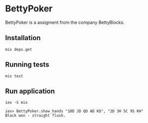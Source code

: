 # BettyPoker

BettyPoker is a assigment from the company BettyBlocks. 

## Installation

`mix deps.get`


## Running tests

`mix test`

## Run application

`iex -S mix`

```
iex> BettyPoker.show_hands "10D JD QD AD KD", "2D 3H 5C 9S KH"
Black won - straight flush.
```

